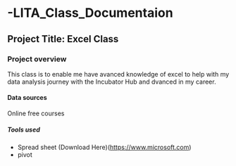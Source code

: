 # -LITA_Class_Documentaion

## Project Title: Excel Class

### Project overview
This class is to enable me have avanced knowledge of excel to help with my data analysis journey with the Incubator Hub and dvanced in my career.

#### Data sources
Online free courses

##### Tools used
- Spread sheet (Download Here)(https://www.microsoft.com)
- pivot
